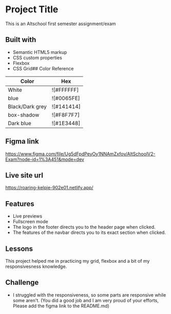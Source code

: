 
# Project Title

This is an Altschool first semester assignment/exam

##  Built with
- Semantic HTML5 markup
- CSS custom properties
- Flexbox
- CSS Grid## Color Reference

| Color             | Hex                                                                |
| ----------------- | ------------------------------------------------------------------ |
| White            |  ![#FFFFFF]                                                        |
| blue             |  ![#0065FE]                                                        | 
| Black/Dark grey      |  ![#141414]                                                           |
| box-shadow        |  ![#F8F7F7]                                                      |
| Dark blue        |  ![#1E3448]                                                      |

## Figma link
https://www.figma.com/file/Ug5dFpdPeyOy1NNAmZxfov/AltSchoolV2-Exam?node-id=1%3A451&mode=dev

## Live site url
https://roaring-kelpie-902e01.netlify.app/

## Features

- Live previews
- Fullscreen mode
- The logo in the footer directs you to the header page when clicked.
- The features of the navbar directs you to its exact section when clicked.
## Lessons
This project helped me in practicing my grid, flexbox and a bit of my responsivesness knowledge.


##  Challenge
- I struggled with the responsiveness, so some parts are responsive while some aren't. (You did a good job and I am very proud of your efforts, Please add the figma link to the README.md)